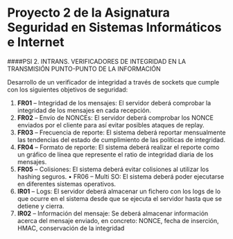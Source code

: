 # Proyecto 2 de la Asignatura Seguridad en Sistemas Informáticos e Internet
####PSI 2. INTRANS. VERIFICADORES DE INTEGRIDAD EN LA TRANSMISIÓN PUNTO-PUNTO DE LA INFORMACIÓN

Desarrollo de un verificador de integridad a través de sockets que cumple con los siguientes objetivos de seguridad:

1. **FR01** – Integridad de los mensajes: El servidor deberá comprobar la integridad de los mensajes en cada recepción.
2. **FR02** – Envío de NONCEs: El servidor deberá comprobar los NONCE enviados por el cliente para así evitar posibles ataques de replay.
3. **FR03** – Frecuencia de reporte: El sistema deberá reportar mensualmente las tendencias del estado de cumplimiento de las políticas de integridad.
4. **FR04** – Formato de reporte: El sistema deberá realizar el reporte como un gráfico de línea que represente el ratio de integridad diaria de los mensajes.
5. **FR05** – Colisiones: El sistema deberá evitar colisiones al utilizar los hashing seguros. • FR06 – Multi SO: El sistema deberá poder ejecutarse en diferentes sistemas operativos.
6. **IR01** – Logs: El servidor deberá almacenar un fichero con los logs de lo que ocurre en el sistema desde que se ejecuta el servidor hasta que se detiene y cierra.
7. **IR02** – Información del mensaje: Se deberá almacenar información acerca del mensaje enviado,
en concreto: NONCE, fecha de inserción, HMAC, conservación de la integridad
